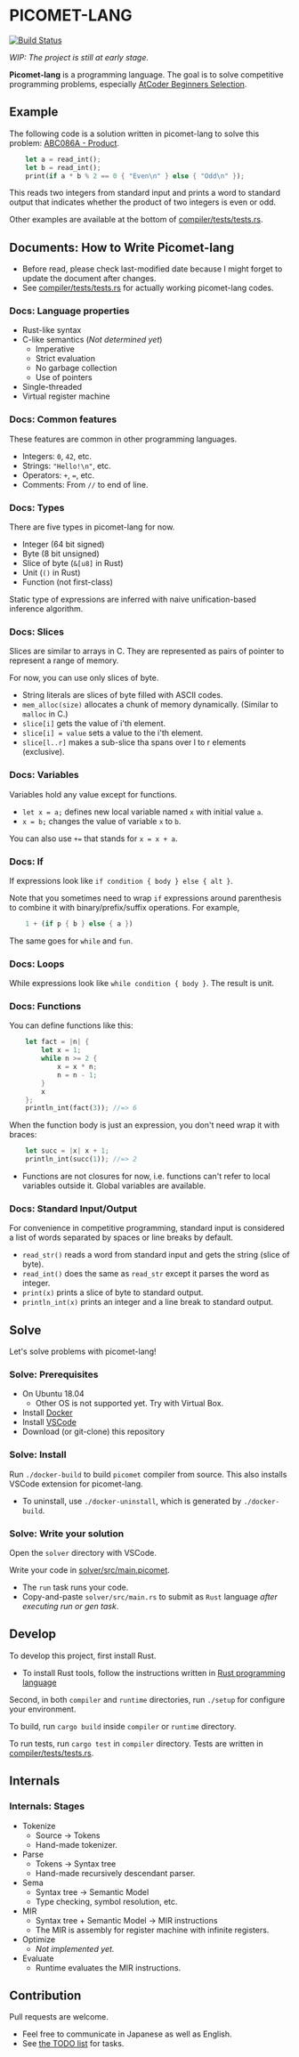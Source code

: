 # PICOMET-LANG

[![Build Status](https://travis-ci.org/vain0x/picomet-lang.svg?branch=master)](https://travis-ci.org/vain0x/picomet-lang)

*WIP: The project is still at early stage.*

**Picomet-lang** is a programming language. The goal is to solve competitive programming problems, especially [AtCoder Beginners Selection](https://atcoder.jp/contests/abs/tasks).

## Example

The following code is a solution written in picomet-lang to solve this problem: [ABC086A - Product](https://atcoder.jp/contests/abs/tasks/abc086_a?lang=en).

```rust
    let a = read_int();
    let b = read_int();
    print(if a * b % 2 == 0 { "Even\n" } else { "Odd\n" });
```

This reads two integers from standard input and prints a word to standard output that indicates whether the product of two integers is even or odd.

Other examples are available at the bottom of [compiler/tests/tests.rs](compiler/tests/tests.rs).

## Documents: How to Write Picomet-lang

- Before read, please check last-modified date because I might forget to update the document after changes.
- See [compiler/tests/tests.rs](compiler/tests/tests.rs) for actually working picomet-lang codes.

### Docs: Language properties

- Rust-like syntax
- C-like semantics (*Not determined yet*)
    - Imperative
    - Strict evaluation
    - No garbage collection
    - Use of pointers
- Single-threaded
- Virtual register machine

### Docs: Common features

These features are common in other programming languages.

- Integers: `0`, `42`, etc.
- Strings: `"Hello!\n"`, etc.
- Operators: `+`, `=`, etc.
- Comments: From `//` to end of line.

### Docs: Types

There are five types in picomet-lang for now.

- Integer (64 bit signed)
- Byte (8 bit unsigned)
- Slice of byte (`&[u8]` in Rust)
- Unit (`()` in Rust)
- Function (not first-class)

Static type of expressions are inferred with naive unification-based inference algorithm.

### Docs: Slices

Slices are similar to arrays in C. They are represented as pairs of pointer to represent a range of memory.

For now, you can use only slices of byte.

- String literals are slices of byte filled with ASCII codes.
- `mem_alloc(size)` allocates a chunk of memory dynamically. (Similar to `malloc` in C.)
- `slice[i]` gets the value of i'th element.
- `slice[i] = value` sets a value to the i'th element.
- `slice[l..r]` makes a sub-slice tha spans over l to r elements (exclusive).

### Docs: Variables

Variables hold any value except for functions.

- `let x = a;` defines new local variable named `x` with initial value `a`.
- `x = b;` changes the value of variable `x` to `b`.

You can also use `+=` that stands for `x = x + a`.

### Docs: If

If expressions look like `if condition { body } else { alt }`.

Note that you sometimes need to wrap `if` expressions around parenthesis to combine it with binary/prefix/suffix operations. For example,

```rust
    1 + (if p { b } else { a })
```

The same goes for `while` and `fun`.

### Docs: Loops

While expressions look like `while condition { body }`. The result is unit.

### Docs: Functions

You can define functions like this:

```rust
    let fact = |n| {
        let x = 1;
        while n >= 2 {
            x = x * n;
            n = n - 1;
        }
        x
    };
    println_int(fact(3)); //=> 6
```

When the function body is just an expression, you don't need wrap it with braces:

```rust
    let succ = |x| x + 1;
    println_int(succ(1)); //=> 2
```

- Functions are not closures for now, i.e. functions can't refer to local variables outside it. Global variables are available.

### Docs: Standard Input/Output

For convenience in competitive programming, standard input is considered a list of words separated by spaces or line breaks by default.

- `read_str()` reads a word from standard input and gets the string (slice of byte).
- `read_int()` does the same as `read_str` except it parses the word as integer.
- `print(x)` prints a slice of byte to standard output.
- `println_int(x)` prints an integer and a line break to standard output.

## Solve

Let's solve problems with picomet-lang!

### Solve: Prerequisites

- On Ubuntu 18.04
    - Other OS is not supported yet. Try with Virtual Box.
- Install [Docker](https://www.docker.com/get-started)
- Install [VSCode](https://code.visualstudio.com/)
- Download (or git-clone) this repository

### Solve: Install

Run `./docker-build` to build `picomet` compiler from source. This also installs VSCode extension for picomet-lang.

- To uninstall, use `./docker-uninstall`, which is generated by `./docker-build`.

### Solve: Write your solution

Open the `solver` directory with VSCode.

Write your code in [solver/src/main.picomet](solver/src/main.picomet).

- The `run` task runs your code.
- Copy-and-paste `solver/src/main.rs` to submit as `Rust` language *after executing run or gen task*.

## Develop

To develop this project, first install Rust.

- To install Rust tools, follow the instructions written in [Rust programming language](https://www.rust-lang.org/)

Second, in both `compiler` and `runtime` directories, run `./setup` for configure your environment.

To build, run `cargo build` inside `compiler` or `runtime` directory.

To run tests, run `cargo test` in `compiler` directory. Tests are written in [compiler/tests/tests.rs](compiler/tests/tests.rs).

## Internals

### Internals: Stages

- Tokenize
    - Source → Tokens
    - Hand-made tokenizer.
- Parse
    - Tokens → Syntax tree
    - Hand-made recursively descendant parser.
- Sema
    - Syntax tree → Semantic Model
    - Type checking, symbol resolution, etc.
- MIR
    - Syntax tree + Semantic Model → MIR instructions
    - The MIR is assembly for register machine with infinite registers.
- Optimize
    - *Not implemented yet.*
- Evaluate
    - Runtime evaluates the MIR instructions.

## Contribution

Pull requests are welcome.

- Feel free to communicate in Japanese as well as English.
- See [the TODO list](TODO.md) for tasks.
